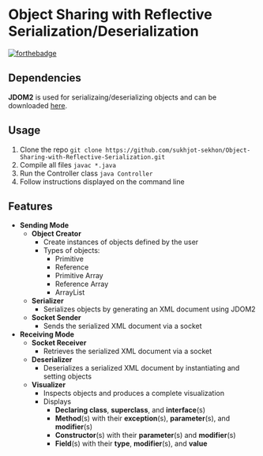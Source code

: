 # Object Sharing with Reflective Serialization/Deserialization 
[![forthebadge](https://forthebadge.com/images/badges/made-with-Java.svg)](https://forthebadge.com)

## Dependencies
__JDOM2__ is used for serializaing/deserializing objects and can be downloaded [here](http://www.jdom.org/dist/binary/jdom-2.0.6.zip).

## Usage
1. Clone the repo ```git clone https://github.com/sukhjot-sekhon/Object-Sharing-with-Reflective-Serialization.git```
2. Compile all files ```javac *.java```
3. Run the Controller class ```java Controller```
4. Follow instructions displayed on the command line

## Features
* __Sending Mode__
	* __Object Creator__
		* Create instances of objects defined by the user
		* Types of objects:
			* Primitive
			* Reference
			* Primitive Array
			* Reference Array
			* ArrayList
	* __Serializer__
		* Serializes objects by generating an XML document using JDOM2
	* __Socket Sender__
		* Sends the serialized XML document via a socket
* __Receiving Mode__
	* __Socket Receiver__
		* Retrieves the serialized XML document via a socket
	* __Deserializer__
		* Deserializes a serialized XML document by instantiating and setting objects
  	* __Visualizer__
  		*   Inspects objects and produces a complete visualization
  		*   Displays
  			* __Declaring class__, __superclass__, and __interface__(s)
  			* __Method__(s) with their __exception__(s), __parameter__(s), and __modifier__(s)
  			* __Constructor__(s) with their __parameter__(s) and __modifier__(s)
  			* __Field__(s) with their __type__, __modifier__(s), and __value__
       
